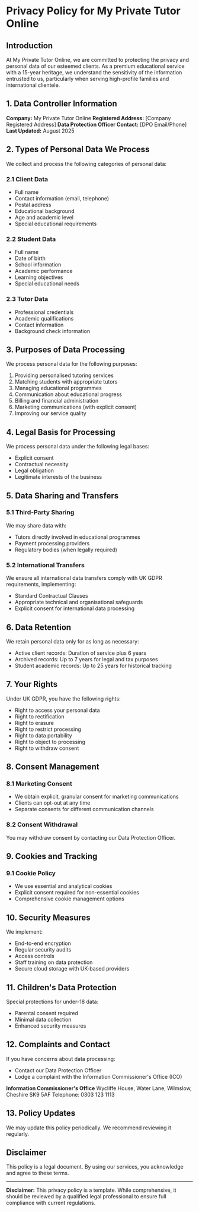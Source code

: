# Privacy Policy for My Private Tutor Online

## Introduction

At My Private Tutor Online, we are committed to protecting the privacy and
personal data of our esteemed clients. As a premium educational service with a
15-year heritage, we understand the sensitivity of the information entrusted to
us, particularly when serving high-profile families and international clientele.

## 1. Data Controller Information

**Company:** My Private Tutor Online **Registered Address:** [Company Registered
Address] **Data Protection Officer Contact:** [DPO Email/Phone] **Last
Updated:** August 2025

## 2. Types of Personal Data We Process

We collect and process the following categories of personal data:

### 2.1 Client Data

- Full name
- Contact information (email, telephone)
- Postal address
- Educational background
- Age and academic level
- Special educational requirements

### 2.2 Student Data

- Full name
- Date of birth
- School information
- Academic performance
- Learning objectives
- Special educational needs

### 2.3 Tutor Data

- Professional credentials
- Academic qualifications
- Contact information
- Background check information

## 3. Purposes of Data Processing

We process personal data for the following purposes:

1. Providing personalised tutoring services
2. Matching students with appropriate tutors
3. Managing educational programmes
4. Communication about educational progress
5. Billing and financial administration
6. Marketing communications (with explicit consent)
7. Improving our service quality

## 4. Legal Basis for Processing

We process personal data under the following legal bases:

- Explicit consent
- Contractual necessity
- Legal obligation
- Legitimate interests of the business

## 5. Data Sharing and Transfers

### 5.1 Third-Party Sharing

We may share data with:

- Tutors directly involved in educational programmes
- Payment processing providers
- Regulatory bodies (when legally required)

### 5.2 International Transfers

We ensure all international data transfers comply with UK GDPR requirements,
implementing:

- Standard Contractual Clauses
- Appropriate technical and organisational safeguards
- Explicit consent for international data processing

## 6. Data Retention

We retain personal data only for as long as necessary:

- Active client records: Duration of service plus 6 years
- Archived records: Up to 7 years for legal and tax purposes
- Student academic records: Up to 25 years for historical tracking

## 7. Your Rights

Under UK GDPR, you have the following rights:

- Right to access your personal data
- Right to rectification
- Right to erasure
- Right to restrict processing
- Right to data portability
- Right to object to processing
- Right to withdraw consent

## 8. Consent Management

### 8.1 Marketing Consent

- We obtain explicit, granular consent for marketing communications
- Clients can opt-out at any time
- Separate consents for different communication channels

### 8.2 Consent Withdrawal

You may withdraw consent by contacting our Data Protection Officer.

## 9. Cookies and Tracking

### 9.1 Cookie Policy

- We use essential and analytical cookies
- Explicit consent required for non-essential cookies
- Comprehensive cookie management options

## 10. Security Measures

We implement:

- End-to-end encryption
- Regular security audits
- Access controls
- Staff training on data protection
- Secure cloud storage with UK-based providers

## 11. Children's Data Protection

Special protections for under-18 data:

- Parental consent required
- Minimal data collection
- Enhanced security measures

## 12. Complaints and Contact

If you have concerns about data processing:

- Contact our Data Protection Officer
- Lodge a complaint with the Information Commissioner's Office (ICO)

**Information Commissioner's Office** Wycliffe House, Water Lane, Wilmslow,
Cheshire SK9 5AF Telephone: 0303 123 1113

## 13. Policy Updates

We may update this policy periodically. We recommend reviewing it regularly.

## Disclaimer

This policy is a legal document. By using our services, you acknowledge and
agree to these terms.

---

**Disclaimer:** This privacy policy is a template. While comprehensive, it
should be reviewed by a qualified legal professional to ensure full compliance
with current regulations.
